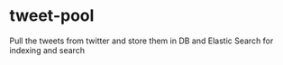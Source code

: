 # tweet-pool
Pull the tweets from twitter and store them in DB and Elastic Search for indexing and search
